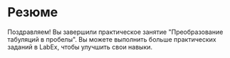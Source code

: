 # Резюме

Поздравляем! Вы завершили практическое занятие "Преобразование табуляций в пробелы". Вы можете выполнить больше практических заданий в LabEx, чтобы улучшить свои навыки.
